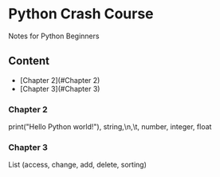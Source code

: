 Python Crash Course
===========================
Notes for Python Beginners

## Content
* [Chapter 2](#Chapter 2)
* [Chapter 3](#Chapter 3)

### Chapter 2 
print("Hello Python world!"), string,\n,\t, number, integer, float

### Chapter 3
List (access, change, add, delete, sorting)
